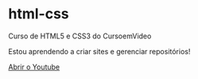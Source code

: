 # html-css
 Curso de HTML5 e CSS3 do CursoemVideo

 Estou aprendendo a criar sites e gerenciar repositórios!

 <a href="https://youtube.com">Abrir o Youtube<a>